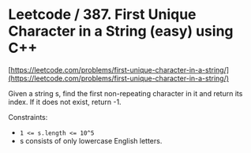 # Leetcode / 387. First Unique Character in a String (easy) using C++

[https://leetcode.com/problems/first-unique-character-in-a-string/](https://leetcode.com/problems/first-unique-character-in-a-string/)

Given a string s, find the first non-repeating character in it and return its index. If it does not exist, return -1.

Constraints:

- `1 <= s.length <= 10^5`
- s consists of only lowercase English letters.

